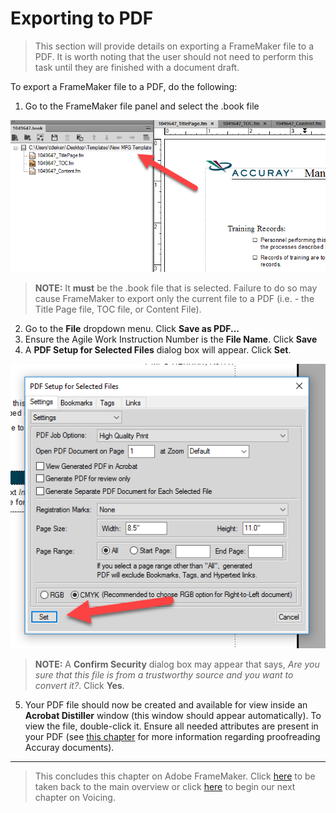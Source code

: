 # Exporting to PDF

> This section will provide details on exporting a FrameMaker file to a PDF. It is worth noting that the user should not need to perform this task until they are finished with a document draft.

To export a FrameMaker file to a PDF, do the following:

1. Go to the FrameMaker file panel and select the .book file

![alt text](https://github.com/taddieken95/Accuray_Tech_Comm_Guide/blob/master/img/Select%20Book%20File.png "Select .book File with Cursor")

> **NOTE:** It **must** be the .book file that is selected. Failure to do so may cause FrameMaker to export only the current file to a PDF (i.e. - the Title Page file, TOC file, or Content File).
2. Go to the **File** dropdown menu. Click **Save as PDF...**
3. Ensure the Agile Work Instruction Number is the **File Name**. Click **Save**
4. A **PDF Setup for Selected Files** dialog box will appear. Click **Set**.

![alt text](https://github.com/taddieken95/Accuray_Tech_Comm_Guide/blob/master/img/PDF%20Setupt%20for%20Selected%20Files.png "PDF Setup for Selected Files Window")

> **NOTE:** A **Confirm Security** dialog box may appear that says, *Are you sure that this file is from a trustworthy source and you want to convert it?*. Click **Yes**.

5. Your PDF file should now be created and available for view inside an **Acrobat Distiller** window (this window should appear automatically). To view the file, double-click it. Ensure all needed attributes are present in your PDF (see [this chapter](https://github.com/taddieken95/Accuray_Tech_Comm_Guide/blob/master/Chapter%204:%20Proofreading/READme.md) for more information regarding proofreading Accuray documents).

* **

> This concludes this chapter on Adobe FrameMaker. Click [here](https://github.com/taddieken95/Accuray_Tech_Comm_Guide/blob/master/README.md) to be taken back to the main overview or click [here](https://github.com/taddieken95/Accuray_Tech_Comm_Guide/blob/master/Chapter%203:%20Voicing/READme.md) to begin our next chapter on Voicing.
